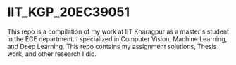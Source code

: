 # IIT_KGP_20EC39051
This repo is a compilation of my work at IIT Kharagpur as a master's student in the ECE department. I specialized in Computer Vision, Machine Learning, and Deep Learning. This repo contains my assignment solutions, Thesis work, and other research I did.
